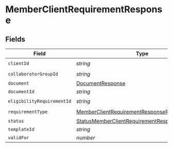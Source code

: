 # MemberClientRequirementResponse


## Fields

| Field                                                                                                                   | Type                                                                                                                    | Required                                                                                                                | Description                                                                                                             |
| ----------------------------------------------------------------------------------------------------------------------- | ----------------------------------------------------------------------------------------------------------------------- | ----------------------------------------------------------------------------------------------------------------------- | ----------------------------------------------------------------------------------------------------------------------- |
| `clientId`                                                                                                              | *string*                                                                                                                | :heavy_check_mark:                                                                                                      | N/A                                                                                                                     |
| `collaboratorGroupId`                                                                                                   | *string*                                                                                                                | :heavy_check_mark:                                                                                                      | N/A                                                                                                                     |
| `document`                                                                                                              | [DocumentResponse](../../models/shared/documentresponse.md)                                                             | :heavy_minus_sign:                                                                                                      | N/A                                                                                                                     |
| `documentId`                                                                                                            | *string*                                                                                                                | :heavy_minus_sign:                                                                                                      | N/A                                                                                                                     |
| `eligibilityRequirementId`                                                                                              | *string*                                                                                                                | :heavy_check_mark:                                                                                                      | N/A                                                                                                                     |
| `requirementType`                                                                                                       | [MemberClientRequirementResponseRequirementType](../../models/shared/memberclientrequirementresponserequirementtype.md) | :heavy_check_mark:                                                                                                      | N/A                                                                                                                     |
| `status`                                                                                                                | [StatusMemberClientRequirementResponse](../../models/shared/statusmemberclientrequirementresponse.md)                   | :heavy_minus_sign:                                                                                                      | N/A                                                                                                                     |
| `templateId`                                                                                                            | *string*                                                                                                                | :heavy_minus_sign:                                                                                                      | N/A                                                                                                                     |
| `validFor`                                                                                                              | *number*                                                                                                                | :heavy_minus_sign:                                                                                                      | N/A                                                                                                                     |